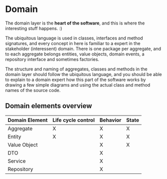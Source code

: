 # Domain

The domain layer is the **heart of the software**, and this is where the interesting stuff happens. :)

The ubiquitous language is used in classes, interfaces and method signatures, and every concept in here is familiar to a expert in the stakeholder (interessent) domain. There is one package per aggregate, and to each aggregate belongs entities, value objects, domain events, a repository interface and sometimes factories.

The structure and naming of aggregates, classes and methods in the domain layer should follow the ubiquitous language, and you should be able to explain to a domain expert how this part of the software works by drawing a few simple diagrams and using the actual class and method names of the source code.

## Domain elements overview

Domain Element | Life cycle control | Behavior | State
---------------|--------------------|----------|------
Aggregate |X|X|X
Entity |X|X|X
Value Object ||X|X
DTO ||X
Service ||X|
Repository ||X|
